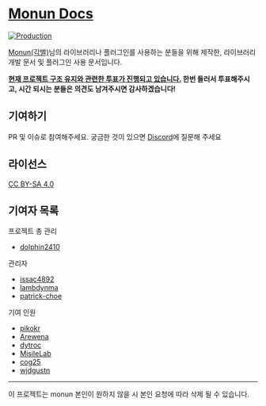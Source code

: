 # [Monun Docs](https://monun.me)

[![Production](https://api.netlify.com/api/v1/badges/bb695def-f41e-4507-9767-be3f4044c20a/deploy-status)](https://app.netlify.com/sites/monun-docs/deploys)

[Monun(각별)](https://github.com/monun)님의 라이브러리나 플러그인를 사용하는 분들을 위해 제작한, 라이브러리 개발 문서 및 플러그인 사용 문서입니다.

**[현재 프로젝트 구조 유지와 관련한 투표가 진행되고 있습니다.](https://github.com/monun-docs/monun-docs/discussions/136) 한번 들러서 투표해주시고, 시간 되시는 분들은 의견도 남겨주시면 감사하겠습니다!**

## 기여하기
PR 및 이슈로 참여해주세요. 궁금한 것이 있으면 [Discord](https://discord.gg/3c4wAAZjEF)에 질문해 주세요

## 라이선스

[CC BY-SA 4.0](https://github.com/monun-docs/monun-docs/blob/main/LICENSE.md)

## 기여자 목록

프로젝트 총 관리

<contributors include-only="var(admin)">

- [dolphin2410](https://github.com/dolphin2410)
</contributors>

관리자

<contributors include-only="var(moderator)">

- [issac4892](https://github.com/issac4892)
- [lambdynma](https://github.com/lambdynma)
- [patrick-choe](https://github.com/patrick-choe)
</contributors>

기여 인원

<contributors exclude="var(admin) + var(moderator) + var(hidden)">

- [pikokr](https://github.com/pikokr)
- [Arewena](https://github.com/Arewena)
- [dytroc](https://github.com/dytroc)
- [MisileLab](https://github.com/MisileLab)
- [cog25](https://github.com/cog25)
- [wjdgustn](https://github.com/wjdgustn)
</contributors>

---

이 프로젝트는 monun 본인이 원하지 않을 시 본인 요청에 따라 삭제 될 수 있습니다.
